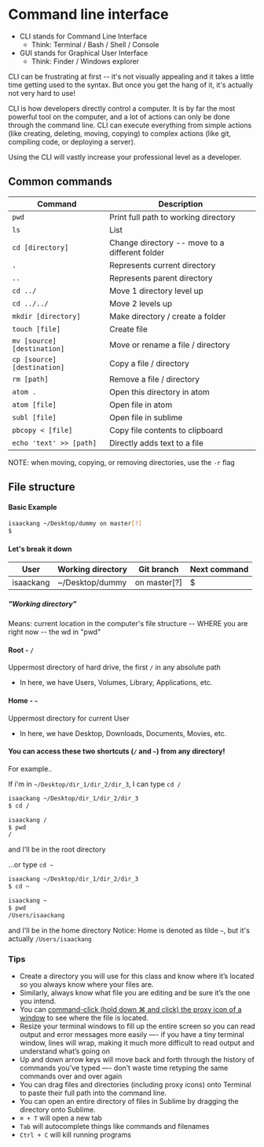 # Command line interface
- CLI stands for Command Line Interface
  - Think: Terminal / Bash / Shell / Console
- GUI stands for Graphical User Interface
  - Think: Finder / Windows explorer

CLI can be frustrating at first -- it's not visually appealing and it takes a little time getting used to the syntax. But once you get the hang of it, it's actually not very hard to use!

CLI is how developers directly control a computer. It is by far the most powerful tool on the computer, and a lot of actions can only be done through the command line. CLI can execute everything from simple actions (like creating, deleting, moving, copying) to complex actions (like git, compiling code, or deploying a server).

Using the CLI will vastly increase your professional level as a developer.

## Common commands
Command | Description
--- | ---
`pwd` | Print full path to working directory
`ls` | List
`cd [directory]` | Change directory -- move to a different folder
`.` | Represents current directory
`..` | Represents parent directory
`cd ../` | Move 1 directory level up
`cd ../../` | Move 2 levels up
`mkdir [directory]` | Make directory / create a folder
`touch [file]` | Create file
`mv [source] [destination]` | Move or rename a file / directory
`cp [source] [destination]` | Copy a file / directory
`rm [path]` | Remove a file / directory
`atom .` | Open this directory in atom
`atom [file]` | Open file in atom
`subl [file]` | Open file in sublime
`pbcopy < [file]` | Copy file contents to clipboard
`echo 'text' >> [path]` | Directly adds text to a file

NOTE: when moving, copying, or removing directories, use the `-r` flag


## File structure
#### Basic Example
```bash
isaackang ~/Desktop/dummy on master[?]
$
```
#### Let's break it down
| User | Working directory | Git branch | Next command |
| ------- | ------- | ------- | ------- |
| isaackang | ~/Desktop/dummy | on master[?] | $ |

##### "Working directory"
Means: current location in the computer's file structure -- WHERE you are right now -- the wd in "pwd"

#### Root - `/`
Uppermost directory of hard drive, the first `/` in any absolute path
- In here, we have Users, Volumes, Library, Applications, etc.

#### Home - `~`
Uppermost directory for current User
- In here, we have Desktop, Downloads, Documents, Movies, etc.

#### You can access these two shortcuts (`/` and `~`) from any directory!
For example..

If i'm in `~/Desktop/dir_1/dir_2/dir_3`, I can type `cd /`
```bash
isaackang ~/Desktop/dir_1/dir_2/dir_3
$ cd /

isaackang /
$ pwd
/
```
and I'll be in the root directory

...or type `cd ~`

```bash
isaackang ~/Desktop/dir_1/dir_2/dir_3
$ cd ~

isaackang ~
$ pwd
/Users/isaackang
```
and I'll be in the home directory
Notice: Home is denoted as tilde `~`, but it's actually `/Users/isaackang`


### Tips
- Create a directory you will use for this class and know where it’s located so you always know where your files are.
- Similarly, always know what file you are editing and be sure it’s the one you intend.
- You can [command-click (hold down ⌘ and click) the proxy icon of a window](http://lifehacker.com/5791407/manage-files-from-their-title-bar-icons-in-os-x) to see where the file is located.
- Resize your terminal windows to fill up the entire screen so you can read output and error messages more easily —- if you have a tiny terminal window, lines will wrap, making it much more difficult to read output and understand what’s going on
- Up and down arrow keys will move back and forth through the history of commands you’ve typed —- don’t waste time retyping the same commands over and over again
- You can drag files and directories (including proxy icons) onto Terminal to paste their full path into the command line.
- You can open an entire directory of files in Sublime by dragging the directory onto Sublime.
- `⌘ + T` will open a new tab
- `Tab` will autocomplete things like commands and filenames
- `Ctrl + C` will kill running programs
